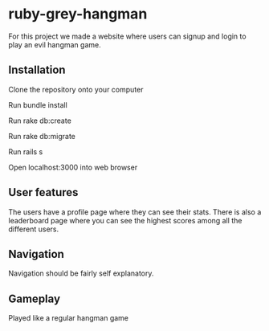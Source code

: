 # ruby-grey-hangman

For this project we made a website where users can signup and login to play an evil hangman game. 

## Installation
Clone the repository onto your computer

Run bundle install 

Run rake db:create

Run rake db:migrate

Run rails s

Open localhost:3000 into web browser

## User features
The users have a profile page where they can see their stats.
There is also a leaderboard page where you can see the highest scores among all the different users.

## Navigation
Navigation should be fairly self explanatory. 

## Gameplay
Played like a regular hangman game
